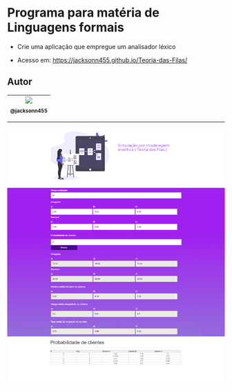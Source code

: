 Programa para matéria de Linguagens formais
===============================================

- Crie uma aplicação que empregue um analisador léxico

- Acesso em: https://jacksonn455.github.io/Teoria-das-Filas/

## Autor

 | [<img src="https://avatars1.githubusercontent.com/u/46221221?s=460&u=0d161e390cdad66e925f3d52cece6c3e65a23eb2&v=4" width=115><br><sub>@jacksonn455</sub>](https://github.com/jacksonn455) |
  | :---: |

--------------------
 ![](https://github.com/jacksonn455/Teoria-das-Filas/blob/master/img1.png)
